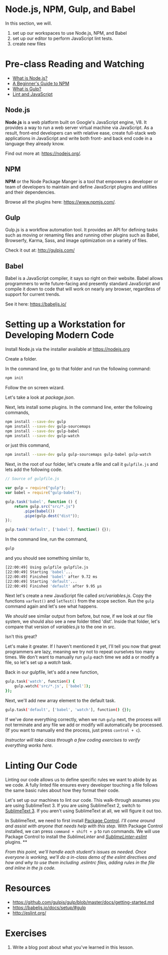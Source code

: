 # Node.js, NPM, Gulp, and Babel

In this section, we will.

1. set up our workspaces to use Node.js, NPM, and Babel
1. set up our editor to perform JavaScript lint tests.
1. create new files

# Pre-class Reading and Watching

* [What is Node.js?](https://www.youtube.com/watch?v=pU9Q6oiQNd0)
* [A Beginner's Guide to NPM](http://www.sitepoint.com/beginners-guide-node-package-manager/)
* [What is Gulp?](http://brandonclapp.com/what-is-gulp-js-and-why-use-it/)
* [Lint and JavaScript](http://www.jamesshore.com/Blog/Lessons-Learned-Lint-and-Javascript.html)

## Node.js

**Node.js** is a web platform built on Google's JavaScript engine, V8. It provides a way to run a web server virtual machine via JavaScript. As a result, front-end developers can with relative ease, create full-stack web applications in JavaScript and write both front- and back end code in a language they already know.

Find out more at: https://nodejs.org/.

## NPM

**NPM** or the Node Package Manger is a tool that empowers a developer or team of developers to maintain and define JavaScript plugins and utilities and their dependencies.

Browse all the plugins here: https://www.npmjs.com/.

## Gulp

Gulp.js is a workflow automation tool. It provides an API for defining tasks such as moving or renaming files and running other plugins such as Babel, Browserfy, Karma, Sass, and image optimization on a variety of files.

Check it out at: http://gulpjs.com/

## Babel

Babel is a JavaScript compiler, it says so right on their website. Babel allows programmers to write future-facing and presently standard JavaScript and compile it down to code that will work on nearly any browser, regardless of support for current trends.

See it here: https://babeljs.io/

# Setting up a Workstation for Developing Modern Code

Install Node.js via the installer available at https://nodejs.org

Create a folder.

In the command line, go to that folder and run the following command:

```bash
npm init
```

Follow the on screen wizard.

Let's take a look at *package.json*.

Next, lets install some plugins. In the command line, enter the following commands,

```bash
npm install --save-dev gulp
npm install --save-dev gulp-sourcemaps
npm install --save-dev gulp-babel
npm install --save-dev gulp-watch
```

or just this command,

```bash
npm install --save-dev gulp gulp-sourcemaps gulp-babel gulp-watch
```

Next, in the root of our folder, let's create a file and call it `gulpfile.js` and lets add the following code.

```javascript
// Source of gulpfile.js

var gulp = require("gulp");
var babel = require("gulp-babel");

gulp.task('babel', function () {
    return gulp.src("src/*.js")
        .pipe(babel())
        .pipe(gulp.dest("dist"));
});

gulp.task('default', ['babel'], function() {});
```

In the command line, run the command,

```bash
gulp
```

and you should see something similar to,

```bash
[22:00:49] Using gulpfile gulpfile.js
[22:00:49] Starting 'babel'...
[22:00:49] Finished 'babel' after 9.72 ms
[22:00:49] Starting 'default'...
[22:00:49] Finished 'default' after 9.95 μs
```

Next let's create a new JavaScript file called *src/variables.js*. Copy the functions `varTest()` and `letTest()` from the scope section. Run the `gulp` command again and let's see what happens.

We *should* see similar output from before, but now, if we look at our file system, we should also see a new folder titled 'dist'. Inside that folder, let's compare that version of *variables.js* to the one in src.

Isn't this great?

Let's make it greater. If I haven't mentioned it yet, I'll tell you now that great programmers are lazy, meaning we try not to repeat ourselves too many times. We don't want to manually run `gulp` each time we add a or modify a file, so let's set up a *watch* task.

Back in our gulpfile, let's add a new function,

```bash
gulp.task('watch', function() {
    gulp.watch('src/*.js', ['babel']);
});
```

Next, we'll add new array element to the default task.

```bash
gulp.task('default', ['babel', 'watch'], function() {});
```

If we've done everything correctly, when we run `gulp` next, the process will not terminate and any file we add or modify will automatically be processed. (If you want to manually end the process, just press `control + c`).

*Instructor will take class through a few coding exercises to verify everything works here.*

# Linting Our Code

Linting our code allows us to define specific rules we want to abide by as we code. A fully linted file ensures every developer touching a file follows the same basic rules about how they format their code.

Let's set up our machines to lint our code. This walk-through assumes you are using SublimeText 3. If you are using SublimeText 2, switch to [SublimeText 3](http://www.sublimetext.com/3). If you aren't using SublimeText at all, we will figure it out too.

In SublimeText, we need to first install [Package Control](https://packagecontrol.io/installation). *I'll come around and assist with anyone that needs help with this step.* With Package Control installed, we can press `command + shift + p` to run commands. We will use Package Control to install the *SublimeLinter* and *[SublimeLinter-eslint](https://github.com/roadhump/SublimeLinter-eslint)* plugins. **

*From this point, we'll handle each student's issues as needed. Once everyone is working, we'll do a in-class demo of the eslint directives and how and why to use them including .eslintrc files, adding rules in the file and inline in the js code.*

# Resources

- https://github.com/gulpjs/gulp/blob/master/docs/getting-started.md
- https://babeljs.io/docs/setup/#gulp
- http://eslint.org/

# Exercises

1) Write a blog post about what you've learned in this lesson.
